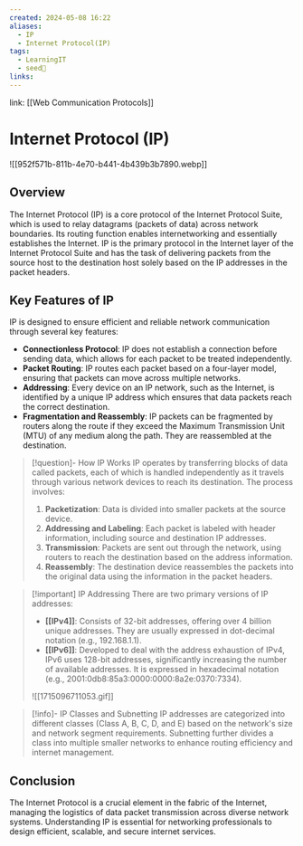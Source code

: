```yaml
---
created: 2024-05-08 16:22
aliases:
  - IP
  - Internet Protocol(IP)
tags:
  - LearningIT
  - seed🌱
links:
---
```


link: [[Web Communication Protocols]]

# Internet Protocol (IP)

![[952f571b-811b-4e70-b441-4b439b3b7890.webp]]

## Overview

The Internet Protocol (IP) is a core protocol of the Internet Protocol Suite, which is used to relay datagrams (packets of data) across network boundaries. Its routing function enables internetworking and essentially establishes the Internet. IP is the primary protocol in the Internet layer of the Internet Protocol Suite and has the task of delivering packets from the source host to the destination host solely based on the IP addresses in the packet headers.

## Key Features of IP

IP is designed to ensure efficient and reliable network communication through several key features:

- **Connectionless Protocol**: IP does not establish a connection before sending data, which allows for each packet to be treated independently.
- **Packet Routing**: IP routes each packet based on a four-layer model, ensuring that packets can move across multiple networks.
- **Addressing**: Every device on an IP network, such as the Internet, is identified by a unique IP address which ensures that data packets reach the correct destination.
- **Fragmentation and Reassembly**: IP packets can be fragmented by routers along the route if they exceed the Maximum Transmission Unit (MTU) of any medium along the path. They are reassembled at the destination.


> [!question]- How IP Works
> IP operates by transferring blocks of data called packets, each of which is handled independently as it travels through various network devices to reach its destination. The process involves:
> 
> 1. **Packetization**: Data is divided into smaller packets at the source device.
> 2. **Addressing and Labeling**: Each packet is labeled with header information, including source and destination IP addresses.
> 3. **Transmission**: Packets are sent out through the network, using routers to reach the destination based on the address information.
> 4. **Reassembly**: The destination device reassembles the packets into the original data using the information in the packet headers.


> [!important] IP Addressing
> There are two primary versions of IP addresses:
> 
> - **[[IPv4]]**: Consists of 32-bit addresses, offering over 4 billion unique addresses. They are usually expressed in dot-decimal notation (e.g., 192.168.1.1).
> - **[[IPv6]]**: Developed to deal with the address exhaustion of IPv4, IPv6 uses 128-bit addresses, significantly increasing the number of available addresses. It is expressed in hexadecimal notation (e.g., 2001:0db8:85a3:0000:0000:8a2e:0370:7334).
> 
> ![[1715096711053.gif]]



> [!info]- IP Classes and Subnetting
> IP addresses are categorized into different classes (Class A, B, C, D, and E) based on the network's size and network segment requirements. Subnetting further divides a class into multiple smaller networks to enhance routing efficiency and internet management.

## Conclusion

The Internet Protocol is a crucial element in the fabric of the Internet, managing the logistics of data packet transmission across diverse network systems. Understanding IP is essential for networking professionals to design efficient, scalable, and secure internet services.


